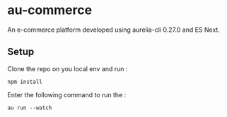 # au-commerce

An e-commerce platform developed using aurelia-cli 0.27.0 and ES Next.
 
## Setup

Clone the repo on you local env and run :

`npm install`

Enter the following command to run the :
 
`au run --watch`

